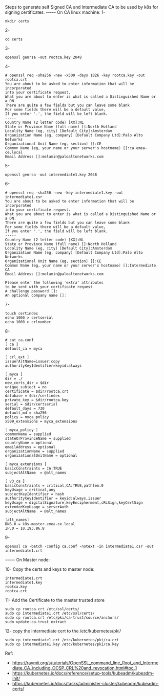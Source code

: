 Steps to generate self Signed CA and Intermediate CA to be used by k8s for signing certificates.
----- On CA linux machine:
1- 
```
mkdir certs
```

2-
```
cd certs
```

3-
```
openssl genrsa -out rootca.key 2048
```

4-
```
# openssl req -sha256 -new -x509 -days 1826 -key rootca.key -out rootca.crt
You are about to be asked to enter information that will be incorporated
into your certificate request.
What you are about to enter is what is called a Distinguished Name or a DN.
There are quite a few fields but you can leave some blank
For some fields there will be a default value,
If you enter '.', the field will be left blank.
-----
Country Name (2 letter code) [XX]:NL
State or Province Name (full name) []:North Holland
Locality Name (eg, city) [Default City]:Amsterdam
Organization Name (eg, company) [Default Company Ltd]:Palo Alto Networks
Organizational Unit Name (eg, section) []:CE
Common Name (eg, your name or your server's hostname) []:ca.emea-ce.local
Email Address []:melamin@paloaltonetworks.com
```

5-
``` 
openssl genrsa -out intermediate1.key 2048
```

6-
```
# openssl req -sha256 -new -key intermediate1.key -out intermediate1.csr
You are about to be asked to enter information that will be incorporated
into your certificate request.
What you are about to enter is what is called a Distinguished Name or a DN.
There are quite a few fields but you can leave some blank
For some fields there will be a default value,
If you enter '.', the field will be left blank.
-----
Country Name (2 letter code) [XX]:NL
State or Province Name (full name) []:North Holland
Locality Name (eg, city) [Default City]:Amsterdam
Organization Name (eg, company) [Default Company Ltd]:Palo Alto Networks
Organizational Unit Name (eg, section) []:CE
Common Name (eg, your name or your server's hostname) []:Intermediate CA
Email Address []:melamin@paloaltonetworks.com

Please enter the following 'extra' attributes
to be sent with your certificate request
A challenge password []:
An optional company name []:
```

7- 
```
touch certindex
echo 1000 > certserial
echo 1000 > crlnumber
```

8- 
```
# cat ca.conf
[ ca ]
default_ca = myca

[ crl_ext ]
issuerAltName=issuer:copy
authorityKeyIdentifier=keyid:always

[ myca ]
dir = ./
new_certs_dir = $dir
unique_subject = no
certificate = $dir/rootca.crt
database = $dir/certindex
private_key = $dir/rootca.key
serial = $dir/certserial
default_days = 730
default_md = sha256
policy = myca_policy
x509_extensions = myca_extensions

[ myca_policy ]
commonName = supplied
stateOrProvinceName = supplied
countryName = optional
emailAddress = optional
organizationName = supplied
organizationalUnitName = optional

[ myca_extensions ]
basicConstraints = CA:TRUE
subjectAltName  = @alt_names

[ v3_ca ]
basicConstraints = critical,CA:TRUE,pathlen:0
keyUsage = critical,any
subjectKeyIdentifier = hash
authorityKeyIdentifier = keyid:always,issuer
keyUsage = digitalSignature,keyEncipherment,cRLSign,keyCertSign
extendedKeyUsage = serverAuth
subjectAltName  = @alt_names

[alt_names]
DNS.0 = k8s-master.emea-ce.local
IP.0 = 10.193.86.8
```

9- 
```
openssl ca -batch -config ca.conf -notext -in intermediate1.csr -out intermediate1.crt
```

----- On Master node:

10- Copy the certs and keys to master node:
```
intermediate1.crt
intermediate1.key
rootca.key
rootca.crt
```

11- Add the Certificate to the master trusted store
```
sudo cp rootca.crt /etc/ssl/certs/
sudo cp intermediate1.crt /etc/ssl/certs/
sudo cp rootca.crt /etc/pki/ca-trust/source/anchors/
sudo update-ca-trust extract
```

12- copy the intermediate cert to the /etc/kubernetes/pki/
```
sudo cp intermediate1.crt /etc/kubernetes/pki/ca.crt
sudo cp intermediate1.key /etc/kubernetes/pki/ca.key
```

Ref:
- https://raymii.org/s/tutorials/OpenSSL_command_line_Root_and_Intermediate_CA_including_OCSP_CRL%20and_revocation.html#toc_1
- https://kubernetes.io/docs/reference/setup-tools/kubeadm/kubeadm-init/
- https://kubernetes.io/docs/tasks/administer-cluster/kubeadm/kubeadm-certs/
